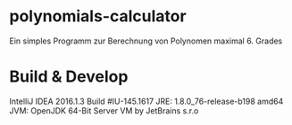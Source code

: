 # polynomials-calculator
Ein simples Programm zur Berechnung von Polynomen maximal 6. Grades

# Build & Develop
IntelliJ IDEA 2016.1.3 Build #IU-145.1617
JRE: 1.8.0_76-release-b198 amd64
JVM: OpenJDK 64-Bit Server VM by JetBrains s.r.o